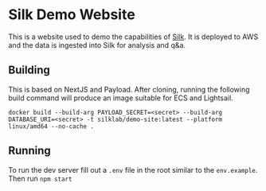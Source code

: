 # Silk Demo Website

This is a website used to demo the capabilities of [Silk](https://silklab.io). It is deployed to AWS and the data is ingested into Silk for analysis and q&a.

## Building

This is based on NextJS and Payload. After cloning, running the following build command will produce an image suitable for ECS and Lightsail.

```
docker build --build-arg PAYLOAD_SECRET=<secret> --build-arg DATABASE_URI=<secret> -t silklab/demo-site:latest --platform linux/amd64 --no-cache .
```

## Running

To run the dev server fill out a `.env` file in the root similar to the `env.example`. Then run `npm start`

